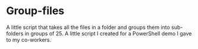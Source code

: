 # Group-files
A little script that takes all the files in a folder and groups them into sub-folders in groups of 25.  A little script I created for a PowerShell demo I gave to my co-workers.
